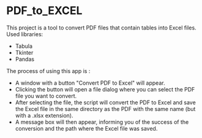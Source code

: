 # PDF_to_EXCEL


 This project is a tool to convert PDF files that contain tables into Excel files.
 Used libraries:
 - Tabula
 - Tkinter
 - Pandas



 The process of using this app is :
  -  A window with a button "Convert PDF to Excel" will appear.
  -  Clicking the button will open a file dialog where you can select the PDF file you want to convert.
  -  After selecting the file, the script will convert the PDF to Excel and save the Excel file in the same directory as the PDF with the same name (but with a .xlsx extension).
  -  A message box will then appear, informing you of the success of the conversion and the path where the Excel file was saved.

